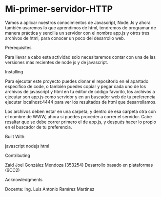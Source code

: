 # Mi-primer-servidor-HTTP
Vamos a aplicar nuestros conocimientos de Javascript, Node.Js y ahora también usaremos lo que aprendimos de html, tendremos de programar de manera práctica y sencilla un servidor con el nombre app.js y otros tres archivos de html, para conocer un poco del desarrollo web.

Prerequisites

Para llevar a cabo esta actividad solo necesitaremos contar con una de las versiones más recientes de node js y de javascript.

Installing

Para ejecutar este proyecto puedes clonar el repositorio en el apartado especifico de code, o también puedes copiar y pegar cada uno de los archivos de javascript y html en tu editor de código favorito, los archivos a ejecutar son app.js como servidor y en un buscador web de tu preferencia ejecutar localhost:4444 para ver los resultados de html que desarrollamos.

Los archivos deben estar en una carpeta, y dentro de esa carpeta otra con el nombre de WWW, ahora si puedes proceder a correr el servidor. Cabe resaltar que se debe correr primero el de app.js, y después hacer lo propio en el buscador de tu preferencia.

Built With

javascript nodejs html

Contributing

Zaid Joel González Mendoza (353254) Desarrollo basado en plataformas (6CC2)

Acknowledgments

Docente: Ing. Luis Antonio Ramírez Martínez
